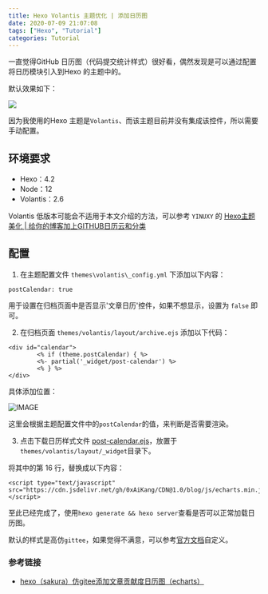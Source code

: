 ```yaml
---
title: Hexo Volantis 主题优化 | 添加日历图
date: 2020-07-09 21:07:08
tags: ["Hexo", "Tutorial"]
categories: Tutorial
---
```


一直觉得GitHub 日历图（代码提交统计样式）很好看，偶然发现是可以通过配置将日历模块引入到Hexo 的主题中的。

默认效果如下：

![](https://cdn.jsdelivr.net/gh/0xAiKang/CDN/blog/images/20200709204832.png)

因为我使用的Hexo 主题是`Volantis`、而该主题目前并没有集成该控件，所以需要手动配置。

<!-- more -->

## 环境要求
* Hexo：4.2
* Node：12
* Volantis：2.6

Volantis 低版本可能会不适用于本文介绍的方法，可以参考 `YINUXY` 的 [Hexo主题美化 | 给你的博客加上GITHUB日历云和分类](https://cloud.tencent.com/developer/article/1597223)

## 配置

1. 在主题配置文件 `themes\volantis\_config.yml` 下添加以下内容：
```
postCalendar: true 
```
用于设置在归档页面中是否显示'文章日历'控件，如果不想显示，设置为 `false` 即可。

2. 在归档页面 `themes/volantis/layout/archive.ejs` 添加以下代码：

```
<div id="calendar">
		<% if (theme.postCalendar) { %>
		<%- partial('_widget/post-calendar') %>
		<% } %>
</div>
```
具体添加位置：

![IMAGE](https://cdn.jsdelivr.net/gh/0xAiKang/CDN/blog/images/20200709205348.png)

这里会根据主题配置文件中的`postCalendar`的值，来判断是否需要渲染。

3. 点击下载日历样式文件 [post-calendar.ejs](https://github.com/0xAiKang/CDN/blob/master/blog/js/post-calendar.ejs)，放置于`themes/volantis/layout/_widget`目录下。

将其中的第 16 行，替换成以下内容：

```
<script type="text/javascript" src="https://cdn.jsdelivr.net/gh/0xAiKang/CDN@1.0/blog/js/echarts.min.js"></script>
```

至此已经完成了，使用`hexo generate && hexo server`查看是否可以正常加载日历图。

默认的样式是高仿`gittee`，如果觉得不满意，可以参考[官方文档](https://echarts.apache.org/zh/option.html#calendar)自定义。

### 参考链接
* [hexo（sakura）仿gitee添加文章贡献度日历图（echarts）](https://blog.csdn.net/cungudafa/article/details/106420842)

